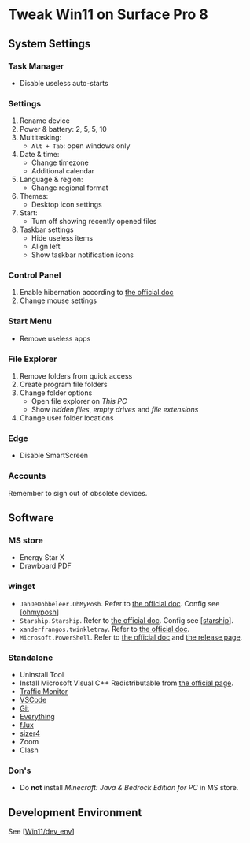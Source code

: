 # Tweak Win11 on Surface Pro 8

## System Settings

### Task Manager

- Disable useless auto-starts

### Settings

1. Rename device
2. Power & battery: 2, 5, 5, 10
3. Multitasking:
   - `Alt + Tab`: open windows only
4. Date & time:
   - Change timezone
   - Additional calendar
5. Language & region:
   - Change regional format
6. Themes:
   - Desktop icon settings
7. Start:
   - Turn off showing recently opened files
8. Taskbar settings
   - Hide useless items
   - Align left
   - Show taskbar notification icons

### Control Panel

1. Enable hibernation according to [the official doc]( https://support.microsoft.com/en-us/windows/shut-down-sleep-or-hibernate-your-pc-2941d165-7d0a-a5e8-c5ad-8c972e8e6eff )
2. Change mouse settings

### Start Menu

- Remove useless apps

### File Explorer

1. Remove folders from quick access
2. Create program file folders
3. Change folder options
   - Open file explorer on *This PC*
   - Show *hidden files*, *empty drives* and *file extensions*
4. Change user folder locations

### Edge

- Disable SmartScreen

### Accounts

Remember to sign out of obsolete devices.

## Software

### MS store

- Energy Star X
- Drawboard PDF

### winget

- `JanDeDobbeleer.OhMyPosh`. Refer to [the official doc]( https://ohmyposh.dev/docs/installation/windows#installation ). Config see [[ohmyposh]]
- `Starship.Starship`. Refer to [the official doc]( https://starship.rs/#quick-install ). Config see [[starship]].
- `xanderfrangos.twinkletray`. Refer to [the official doc]( https://github.com/xanderfrangos/twinkle-tray ).
- `Microsoft.PowerShell`. Refer to [the official doc]( https://learn.microsoft.com/en-us/powershell/scripting/install/installing-powershell-on-windows?view=powershell-7.3 ) and [the release page]( https://github.com/PowerShell/PowerShell/releases ).

### Standalone

- Uninstall Tool
- Install Microsoft Visual C++ Redistributable from [the official page](https://learn.microsoft.com/en-us/cpp/windows/latest-supported-vc-redist?view=msvc-170).
- [Traffic Monitor]( https://github.com/zhongyang219/TrafficMonitor )
- [VSCode]( https://code.visualstudio.com/#alt-downloads )
- [Git]( https://gitforwindows.org/ )
- [Everything]( https://www.voidtools.com/downloads/ )
- [f.lux]( https://justgetflux.com/ )
- [sizer4]( http://www.brianapps.net/sizer4/ )
- Zoom
- Clash

### Don's

- Do **not** install *Minecraft: Java & Bedrock Edition for PC* in MS store.

## Development Environment

See [[Win11/dev_env]]

[//begin]: # "Autogenerated link references for markdown compatibility"
[ohmyposh]: ../../cross-platform/ohmyposh.md "Oh My Posh Config"
[starship]: ../../cross-platform/starship.md "Starship Config"
[Win11/dev_env]: dev_env.md "Development Environment"
[//end]: # "Autogenerated link references"
